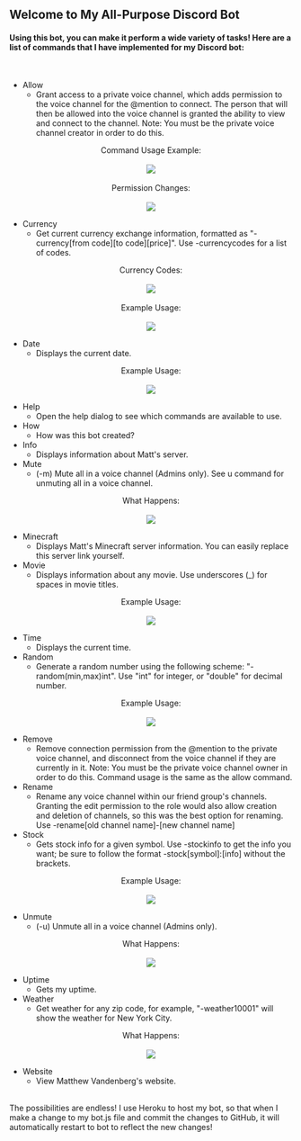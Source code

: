 ## Welcome to My All-Purpose Discord Bot  

#### Using this bot, you can make it perform a wide variety of tasks! Here are a list of commands that I have implemented for my Discord bot:  

<br>

* Allow
	* Grant access to a private voice channel, which adds permission to the voice channel for the @mention to connect. The person that will then be allowed into the voice channel is granted the ability to view and connect to the channel. Note: You must be the private voice channel creator in order to do this.

<p align="center">
	<a>Command Usage Example:</a>
	<br><br>
	<img src="readmeImages/allow.png">
	<br><br>
	Permission Changes:
	<br><br>
	<img src="readmeImages/allowPerms.png">
</p>

* Currency
	* Get current currency exchange information, formatted as "-currency[from code][to code][price]". Use -currencycodes for a list of codes.

<p align="center">
	Currency Codes:
	<br><br>
	<img src="readmeImages/currencyCodes.png">
	<br><br>
	Example Usage:
	<br><br>
	<img src="readmeImages/currencyUsage.png">
</p>

* Date
	* Displays the current date.

<p align="center">
	Example Usage:
	<br><br>
	<img src="readmeImages/date.png">
</p>

* Help
	* Open the help dialog to see which commands are available to use.
* How
	* How was this bot created?
* Info
	* Displays information about Matt's server.
* Mute
	* (-m) Mute all in a voice channel (Admins only). See u command for unmuting all in a voice channel.

<p align="center">
	What Happens:
	<br><br>
	<img src="readmeImages/mute.png">
</p>

* Minecraft
	* Displays Matt's Minecraft server information. You can easily replace this server link yourself.
* Movie
	* Displays information about any movie. Use underscores (_) for spaces in movie titles.

<p align="center">
	Example Usage:
	<br><br>
	<img src="readmeImages/movie.png">
</p>

* Time
	* Displays the current time.
* Random
	* Generate a random number using the following scheme: "-random(min,max)int". Use "int" for integer, or "double" for decimal number.

<p align="center">
	Example Usage:
	<br><br>
	<img src="readmeImages/random.png">
</p>

* Remove
	* Remove connection permission from the @mention to the private voice channel, and disconnect from the voice channel if they are currently in it. Note: You must be the private voice channel owner in order to do this. Command usage is the same as the allow command.
* Rename
	* Rename any voice channel within our friend group's channels. Granting the edit permission to the role would also allow creation and deletion of channels, so this was the best option for renaming. Use -rename[old channel name]-[new channel name]
* Stock
	* Gets stock info for a given symbol. Use -stockinfo to get the info you want; be sure to follow the format -stock[symbol]:[info] without the brackets.

<p align="center">
	Example Usage:
	<br><br>
	<img src="readmeImages/stock.png">
</p>

* Unmute
	* (-u) Unmute all in a voice channel (Admins only).

<p align="center">
	What Happens:
	<br><br>
	<img src="readmeImages/unmute.png">
</p>

* Uptime
	* Gets my uptime.
* Weather
	* Get weather for any zip code, for example, "-weather10001" will show the weather for New York City.

<p align="center">
	What Happens:
	<br><br>
	<img src="readmeImages/weather.png">
</p>

* Website
	* View Matthew Vandenberg's website.
<br>  
The possibilities are endless! I use Heroku to host my bot, so that when I make a change to my bot.js file and commit the changes to GitHub, it will automatically restart to bot to reflect the new changes!

